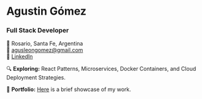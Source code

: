 # Agustin Gómez

### Full Stack Developer

📍 Rosario, Santa Fe, Argentina  
📧 agusleongomez@gmail.com  
🔗 [LinkedIn](https://www.linkedin.com/in/agustin19/)

🔍 **Exploring:** React Patterns, Microservices, Docker Containers, and Cloud Deployment Strategies.

🚀 **Portfolio:** [Here](https://agusting19.vercel.app/) is a brief showcase of my work.

